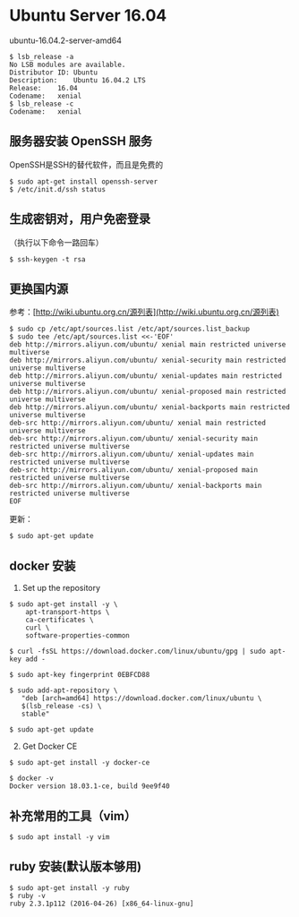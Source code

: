 # Ubuntu Server 16.04

ubuntu-16.04.2-server-amd64
```
$ lsb_release -a
No LSB modules are available.
Distributor ID:	Ubuntu
Description:	Ubuntu 16.04.2 LTS
Release:	16.04
Codename:	xenial
$ lsb_release -c
Codename:	xenial
```

## 服务器安装 OpenSSH 服务
OpenSSH是SSH的替代软件，而且是免费的
```
$ sudo apt-get install openssh-server
$ /etc/init.d/ssh status
```

## 生成密钥对，用户免密登录
（执行以下命令一路回车）
```
$ ssh-keygen -t rsa
```

## 更换国内源
参考：[http://wiki.ubuntu.org.cn/源列表](http://wiki.ubuntu.org.cn/源列表)

```
$ sudo cp /etc/apt/sources.list /etc/apt/sources.list_backup
$ sudo tee /etc/apt/sources.list <<-'EOF'
deb http://mirrors.aliyun.com/ubuntu/ xenial main restricted universe multiverse
deb http://mirrors.aliyun.com/ubuntu/ xenial-security main restricted universe multiverse
deb http://mirrors.aliyun.com/ubuntu/ xenial-updates main restricted universe multiverse
deb http://mirrors.aliyun.com/ubuntu/ xenial-proposed main restricted universe multiverse
deb http://mirrors.aliyun.com/ubuntu/ xenial-backports main restricted universe multiverse
deb-src http://mirrors.aliyun.com/ubuntu/ xenial main restricted universe multiverse
deb-src http://mirrors.aliyun.com/ubuntu/ xenial-security main restricted universe multiverse
deb-src http://mirrors.aliyun.com/ubuntu/ xenial-updates main restricted universe multiverse
deb-src http://mirrors.aliyun.com/ubuntu/ xenial-proposed main restricted universe multiverse
deb-src http://mirrors.aliyun.com/ubuntu/ xenial-backports main restricted universe multiverse
EOF
```
更新：
```
$ sudo apt-get update
```

## docker 安装

1. Set up the repository
```
$ sudo apt-get install -y \
    apt-transport-https \
    ca-certificates \
    curl \
    software-properties-common

$ curl -fsSL https://download.docker.com/linux/ubuntu/gpg | sudo apt-key add -

$ sudo apt-key fingerprint 0EBFCD88

$ sudo add-apt-repository \
   "deb [arch=amd64] https://download.docker.com/linux/ubuntu \
   $(lsb_release -cs) \
   stable"

$ sudo apt-get update
```

2. Get Docker CE
```
$ sudo apt-get install -y docker-ce
```

```
$ docker -v
Docker version 18.03.1-ce, build 9ee9f40
```

## 补充常用的工具（vim）
```
$ sudo apt install -y vim
```


## ruby 安装(默认版本够用)
```
$ sudo apt-get install -y ruby
$ ruby -v
ruby 2.3.1p112 (2016-04-26) [x86_64-linux-gnu]
```
